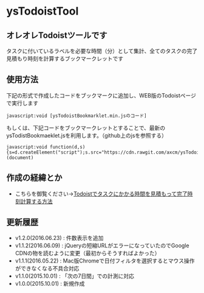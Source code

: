 # ysTodoistTool

## オレオレTodoistツールです

タスクに付いているラベルを必要な時間（分）として集計、全てのタスクの完了見積もり時刻を計算するブックマークレットです

## 使用方法

下記の形式で作成したコードをブックマークに追加し、WEB版のTodoistページで実行します

```
javascript:void [ysTodoistBookmarklet.min.jsのコード]
```

もしくは、下記コードをブックマークレットとすることで、最新のysTodistBookmaeklet.jsを利用します。（github上のjsを参照する）

```
javascript:void function(d,s){s=d.createElement("script");s.src="https://cdn.rawgit.com/axcm/ysTodoistTool/master/ysTodoistBookmarklet.min.js";d.body.appendChild(s)}(document)
```

## 作成の経緯とか

- こちらを御覧ください→[Todoistでタスクにかかる時間を見積もって完了時刻計算する方法](https://tarahako.com/todoist-taskchute)

## 更新履歴

- v1.2.0(2016.06.23) : 件数表示を追加
- v1.1.2(2016.06.09) : jQueryの短縮URLがエラーになっていたのでGoogle CDNの物を読むように変更（最初からそうすればよかった）
- v1.1.1(2016.05.22) : Mac版Chromeで日付フィルタを選択するとマウス操作ができなくなる不具合対応
- v1.1.0(2015.10.01) : 「次の7日間」での計測に対応
- v1.0.0(2015.10.01) : 新規作成
